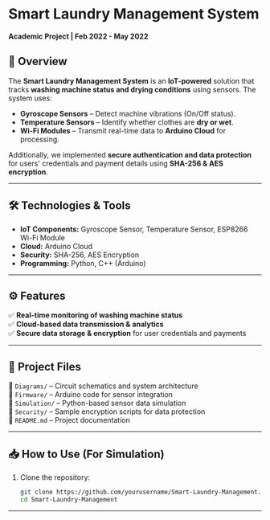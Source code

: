 # Smart Laundry Management System  
**Academic Project | Feb 2022 - May 2022**  

## 🚀 Overview  
The **Smart Laundry Management System** is an **IoT-powered** solution that tracks **washing machine status and drying conditions** using sensors. The system uses:  
- **Gyroscope Sensors** – Detect machine vibrations (On/Off status).  
- **Temperature Sensors** – Identify whether clothes are **dry or wet**.  
- **Wi-Fi Modules** – Transmit real-time data to **Arduino Cloud** for processing.  

Additionally, we implemented **secure authentication and data protection** for users' credentials and payment details using **SHA-256 & AES encryption**.  

---

## 🛠️ Technologies & Tools  
- **IoT Components:** Gyroscope Sensor, Temperature Sensor, ESP8266 Wi-Fi Module  
- **Cloud:** Arduino Cloud  
- **Security:** SHA-256, AES Encryption  
- **Programming:** Python, C++ (Arduino)  

---

## ⚙️ Features  
✅ **Real-time monitoring of washing machine status**  
✅ **Cloud-based data transmission & analytics**  
✅ **Secure data storage & encryption** for user credentials and payments  

---

## 📜 Project Files  
📁 `Diagrams/` – Circuit schematics and system architecture  
📁 `Firmware/` – Arduino code for sensor integration  
📁 `Simulation/` – Python-based sensor data simulation  
📁 `Security/` – Sample encryption scripts for data protection  
📄 `README.md` – Project documentation  

---

## 📥 How to Use (For Simulation)  
1. Clone the repository:  
   ```sh
   git clone https://github.com/yourusername/Smart-Laundry-Management.git  
   cd Smart-Laundry-Management  

---


